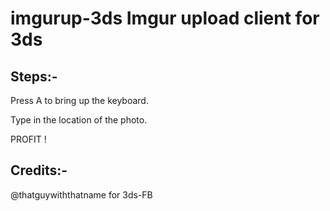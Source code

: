 # imgurup-3ds Imgur upload client for 3ds



Steps:-
------

Press A to bring up the keyboard.

Type in the location of the photo.

PROFIT !

Credits:-
------

@thatguywiththatname for 3ds-FB
